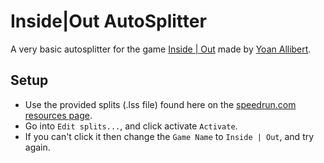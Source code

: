 # Inside|Out AutoSplitter

A very basic autosplitter for the game [Inside | Out](https://yoanallibert.itch.io/inside-out) made by [Yoan Allibert](https://itch.io/profile/yoanallibert).

## Setup
- Use the provided splits (.lss file) found here on the [speedrun.com resources page](https://www.speedrun.com/inside_out/resources).
- Go into `Edit splits...`, and click activate `Activate`.
- If you can't click it then change the `Game Name` to `Inside | Out`, and try again.